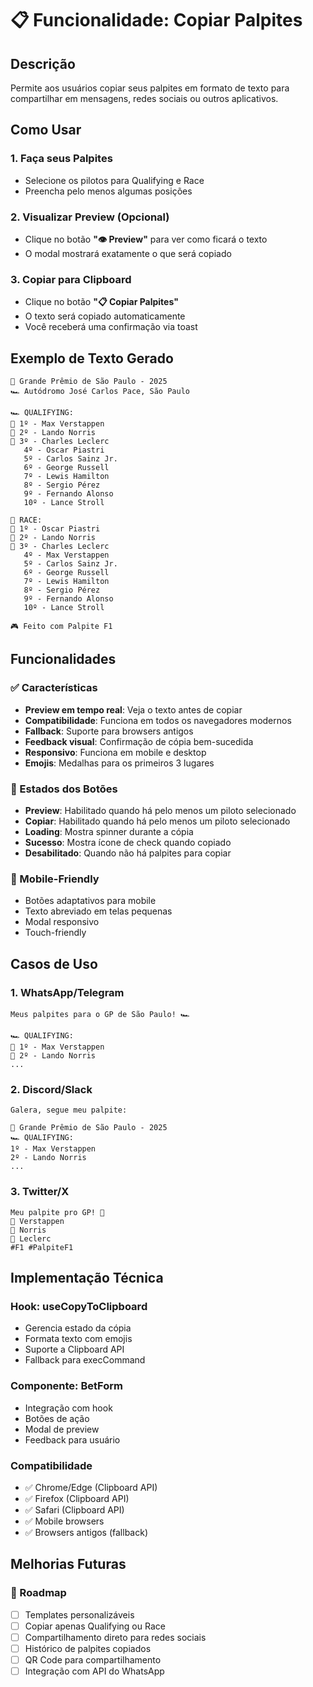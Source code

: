 # 📋 Funcionalidade: Copiar Palpites

## Descrição
Permite aos usuários copiar seus palpites em formato de texto para compartilhar em mensagens, redes sociais ou outros aplicativos.

## Como Usar

### 1. Faça seus Palpites
- Selecione os pilotos para Qualifying e Race
- Preencha pelo menos algumas posições

### 2. Visualizar Preview (Opcional)
- Clique no botão **"👁️ Preview"** para ver como ficará o texto
- O modal mostrará exatamente o que será copiado

### 3. Copiar para Clipboard
- Clique no botão **"📋 Copiar Palpites"**
- O texto será copiado automaticamente
- Você receberá uma confirmação via toast

## Exemplo de Texto Gerado

```
🏁 Grande Prêmio de São Paulo - 2025
🏎️ Autódromo José Carlos Pace, São Paulo

🏎️ QUALIFYING:
🥇 1º - Max Verstappen
🥈 2º - Lando Norris
🥉 3º - Charles Leclerc
   4º - Oscar Piastri
   5º - Carlos Sainz Jr.
   6º - George Russell
   7º - Lewis Hamilton
   8º - Sergio Pérez
   9º - Fernando Alonso
   10º - Lance Stroll

🏁 RACE:
🥇 1º - Oscar Piastri
🥈 2º - Lando Norris
🥉 3º - Charles Leclerc
   4º - Max Verstappen
   5º - Carlos Sainz Jr.
   6º - George Russell
   7º - Lewis Hamilton
   8º - Sergio Pérez
   9º - Fernando Alonso
   10º - Lance Stroll

🎮 Feito com Palpite F1
```

## Funcionalidades

### ✅ Características
- **Preview em tempo real**: Veja o texto antes de copiar
- **Compatibilidade**: Funciona em todos os navegadores modernos
- **Fallback**: Suporte para browsers antigos
- **Feedback visual**: Confirmação de cópia bem-sucedida
- **Responsivo**: Funciona em mobile e desktop
- **Emojis**: Medalhas para os primeiros 3 lugares

### 🎯 Estados dos Botões
- **Preview**: Habilitado quando há pelo menos um piloto selecionado
- **Copiar**: Habilitado quando há pelo menos um piloto selecionado
- **Loading**: Mostra spinner durante a cópia
- **Sucesso**: Mostra ícone de check quando copiado
- **Desabilitado**: Quando não há palpites para copiar

### 📱 Mobile-Friendly
- Botões adaptativos para mobile
- Texto abreviado em telas pequenas
- Modal responsivo
- Touch-friendly

## Casos de Uso

### 1. WhatsApp/Telegram
```
Meus palpites para o GP de São Paulo! 🏎️

🏎️ QUALIFYING:
🥇 1º - Max Verstappen
🥈 2º - Lando Norris
...
```

### 2. Discord/Slack
```
Galera, segue meu palpite:

🏁 Grande Prêmio de São Paulo - 2025
🏎️ QUALIFYING:
1º - Max Verstappen
2º - Lando Norris
...
```

### 3. Twitter/X
```
Meu palpite pro GP! 🏁
🥇 Verstappen
🥈 Norris  
🥉 Leclerc
#F1 #PalpiteF1
```

## Implementação Técnica

### Hook: useCopyToClipboard
- Gerencia estado da cópia
- Formata texto com emojis
- Suporte a Clipboard API
- Fallback para execCommand

### Componente: BetForm
- Integração com hook
- Botões de ação
- Modal de preview
- Feedback para usuário

### Compatibilidade
- ✅ Chrome/Edge (Clipboard API)
- ✅ Firefox (Clipboard API)
- ✅ Safari (Clipboard API)
- ✅ Mobile browsers
- ✅ Browsers antigos (fallback)

## Melhorias Futuras

### 🚀 Roadmap
- [ ] Templates personalizáveis
- [ ] Copiar apenas Qualifying ou Race
- [ ] Compartilhamento direto para redes sociais
- [ ] Histórico de palpites copiados
- [ ] QR Code para compartilhamento
- [ ] Integração com API do WhatsApp 